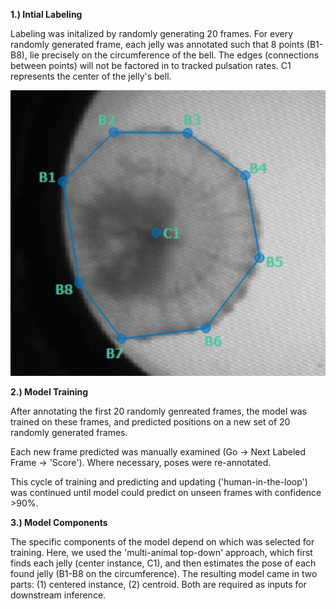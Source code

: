 **1.) Intial Labeling**

Labeling was initalized by randomly generating 20 frames. For every randomly generated frame, each jelly was annotated such that 8 points (B1-B8), lie precisely on the circumference of the bell. The edges (connections between points) will not be factored in to tracked pulsation rates. C1 represents the center of the jelly's bell.

![Labeled Sample](1_labeling_conventions.png)

**2.) Model Training**

After annotating the first 20 randomly genreated frames, the model was trained on these frames, and predicted positions on a new set of 20 randomly generated frames. 

Each new frame predicted was manually examined (Go -> Next Labeled Frame -> 'Score'). Where necessary, poses were re-annotated.

This cycle of training and predicting and updating ('human-in-the-loop') was continued until model could predict on unseen frames with confidence >90%. 

**3.) Model Components** 

The specific components of the model depend on which was selected for training. Here, we used the 'multi-animal top-down' approach, which first finds each jelly (center instance, C1), and then estimates the pose of each found jelly (B1-B8 on the circumference). The resulting model came in two parts: (1) centered instance, (2) centroid. Both are required as inputs for downstream inference.  
